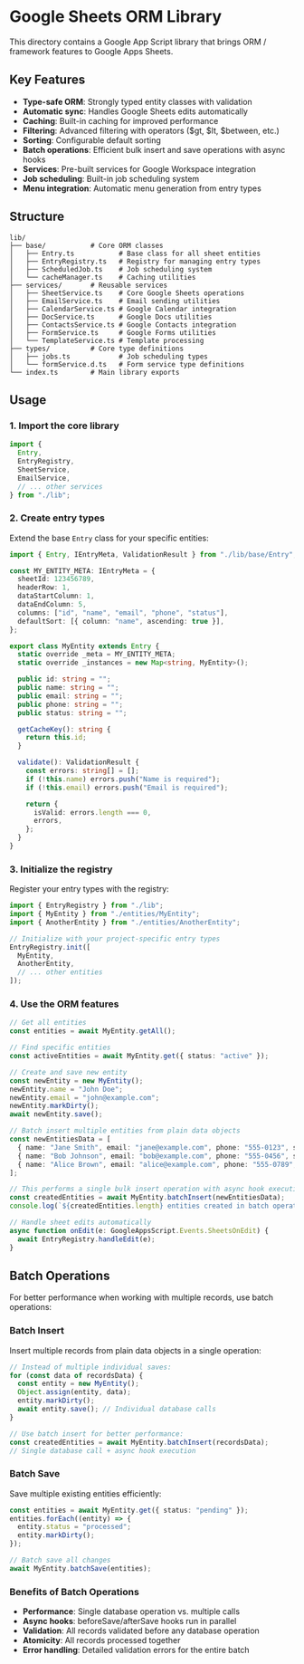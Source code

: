 # Google Sheets ORM Library

This directory contains a Google App Script library that brings ORM / framework features to Google Apps
Sheets.

## Key Features

- **Type-safe ORM**: Strongly typed entity classes with validation
- **Automatic sync**: Handles Google Sheets edits automatically
- **Caching**: Built-in caching for improved performance
- **Filtering**: Advanced filtering with operators ($gt, $lt, $between, etc.)
- **Sorting**: Configurable default sorting
- **Batch operations**: Efficient bulk insert and save operations with async hooks
- **Services**: Pre-built services for Google Workspace integration
- **Job scheduling**: Built-in job scheduling system
- **Menu integration**: Automatic menu generation from entry types

## Structure

```
lib/
├── base/           # Core ORM classes
│   ├── Entry.ts           # Base class for all sheet entities
│   ├── EntryRegistry.ts   # Registry for managing entry types
│   ├── ScheduledJob.ts    # Job scheduling system
│   └── cacheManager.ts    # Caching utilities
├── services/       # Reusable services
│   ├── SheetService.ts    # Core Google Sheets operations
│   ├── EmailService.ts    # Email sending utilities
│   ├── CalendarService.ts # Google Calendar integration
│   ├── DocService.ts      # Google Docs utilities
│   ├── ContactsService.ts # Google Contacts integration
│   ├── FormService.ts     # Google Forms utilities
│   └── TemplateService.ts # Template processing
├── types/          # Core type definitions
│   ├── jobs.ts            # Job scheduling types
│   └── formService.d.ts   # Form service type definitions
└── index.ts        # Main library exports
```

## Usage

### 1. Import the core library

```typescript
import {
  Entry,
  EntryRegistry,
  SheetService,
  EmailService,
  // ... other services
} from "./lib";
```

### 2. Create entry types

Extend the base `Entry` class for your specific entities:

```typescript
import { Entry, IEntryMeta, ValidationResult } from "./lib/base/Entry";

const MY_ENTITY_META: IEntryMeta = {
  sheetId: 123456789,
  headerRow: 1,
  dataStartColumn: 1,
  dataEndColumn: 5,
  columns: ["id", "name", "email", "phone", "status"],
  defaultSort: [{ column: "name", ascending: true }],
};

export class MyEntity extends Entry {
  static override _meta = MY_ENTITY_META;
  static override _instances = new Map<string, MyEntity>();

  public id: string = "";
  public name: string = "";
  public email: string = "";
  public phone: string = "";
  public status: string = "";

  getCacheKey(): string {
    return this.id;
  }

  validate(): ValidationResult {
    const errors: string[] = [];
    if (!this.name) errors.push("Name is required");
    if (!this.email) errors.push("Email is required");

    return {
      isValid: errors.length === 0,
      errors,
    };
  }
}
```

### 3. Initialize the registry

Register your entry types with the registry:

```typescript
import { EntryRegistry } from "./lib";
import { MyEntity } from "./entities/MyEntity";
import { AnotherEntity } from "./entities/AnotherEntity";

// Initialize with your project-specific entry types
EntryRegistry.init([
  MyEntity,
  AnotherEntity,
  // ... other entities
]);
```

### 4. Use the ORM features

```typescript
// Get all entities
const entities = await MyEntity.getAll();

// Find specific entities
const activeEntities = await MyEntity.get({ status: "active" });

// Create and save new entity
const newEntity = new MyEntity();
newEntity.name = "John Doe";
newEntity.email = "john@example.com";
newEntity.markDirty();
await newEntity.save();

// Batch insert multiple entities from plain data objects
const newEntitiesData = [
  { name: "Jane Smith", email: "jane@example.com", phone: "555-0123", status: "active" },
  { name: "Bob Johnson", email: "bob@example.com", phone: "555-0456", status: "pending" },
  { name: "Alice Brown", email: "alice@example.com", phone: "555-0789", status: "active" },
];

// This performs a single bulk insert operation with async hook execution
const createdEntities = await MyEntity.batchInsert(newEntitiesData);
console.log(`${createdEntities.length} entities created in batch operation`);

// Handle sheet edits automatically
async function onEdit(e: GoogleAppsScript.Events.SheetsOnEdit) {
  await EntryRegistry.handleEdit(e);
}
```

## Batch Operations

For better performance when working with multiple records, use batch operations:

### Batch Insert

Insert multiple records from plain data objects in a single operation:

```typescript
// Instead of multiple individual saves:
for (const data of recordsData) {
  const entity = new MyEntity();
  Object.assign(entity, data);
  entity.markDirty();
  await entity.save(); // Individual database calls
}

// Use batch insert for better performance:
const createdEntities = await MyEntity.batchInsert(recordsData);
// Single database call + async hook execution
```

### Batch Save

Save multiple existing entities efficiently:

```typescript
const entities = await MyEntity.get({ status: "pending" });
entities.forEach((entity) => {
  entity.status = "processed";
  entity.markDirty();
});

// Batch save all changes
await MyEntity.batchSave(entities);
```

### Benefits of Batch Operations

- **Performance**: Single database operation vs. multiple calls
- **Async hooks**: beforeSave/afterSave hooks run in parallel
- **Validation**: All records validated before any database operation
- **Atomicity**: All records processed together
- **Error handling**: Detailed validation errors for the entire batch
